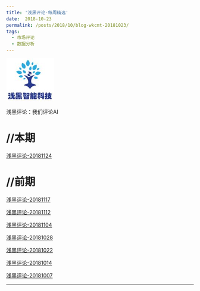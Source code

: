 ```yaml
---
title: '浅黑评论-每周精选'
date:  2018-10-23
permalink: /posts/2018/10/blog-wkcmt-20181023/
tags:
  - 市场评论 
  - 数据分析
---
```

![alt text](/images/site-logo.png "Logo1") 


浅黑评论：我们评论AI




//本期
===
  
 [浅黑评论-20181124](/report/wkcmt-20181124.html) 


//前期
===

 [浅黑评论-20181117](/report/wkcmt-20181117.html) 

 [浅黑评论-20181112](/report/wkcmt-20181112.html) 
  
 [浅黑评论-20181104](/report/wkcmt-20181104.html)

 [浅黑评论-20181028](/report/wkcmt-20181028.html)
 
 [浅黑评论-20181022](/report/wkcmt-20181022.html)
 
 [浅黑评论-20181014](/report/wkcmt-20181014.html)

 [浅黑评论-20181007](/report/wkcmt-20181007.html)


---
